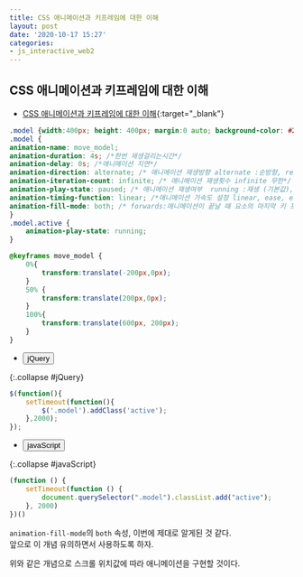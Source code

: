 ```yaml
---
title: CSS 애니메이션과 키프레임에 대한 이해
layout: post
date: '2020-10-17 15:27'
categories:
- js_interactive_web2
---
```


## CSS 애니메이션과 키프레임에 대한 이해

* [CSS 애니메이션과 키프레임에 대한 이해](https://hyungju-lee.github.io/hyungju-lee-interactions/interactive-web2/study/section3/step2/index.html){:target="_blank"}

```css
.model {width:400px; height: 400px; margin:0 auto; background-color: #2f9c0a}
.model {
animation-name: move_model;
animation-duration: 4s; /*한번 재생걸리는시간*/
animation-delay: 0s; /*애니메이션 지연*/
animation-direction: alternate; /* 애니메이션 재생방향 alternate :순방향, reverse: 역방향*/
animation-iteration-count: infinite; /* 애니메이션 재생횟수 infinite 무한*/
animation-play-state: paused; /* 애니메이션 재생여부  running :재생 (기본값), paused(애니메이션정지)*/
animation-timing-function: linear; /*애니메이션 가속도 설정 linear, ease, ease-in, ease-out, custom 등*/
animation-fill-mode: both; /* forwards:애니메이션이 끝날 때 요소의 마지막 키 프레임의 스타일 값을 유지, backwards:첫 번째 키 프레임에 의해 설정된 스타일 값을 얻음, both:애니메이션이 시작되기 전에 첫 번째 키 프레임에서 설정 한 스타일 값을 가져 오도록하고 애니메이션이 끝날 때 마지막 키 프레임의 스타일 값을 유지 */
}
.model.active {
    animation-play-state: running;
}

@keyframes move_model {
    0%{
        transform:translate(-200px,0px);
    }
    50% {
    	transform:translate(200px,0px);
    }
    100%{
        transform:translate(600px, 200px);
    }
}
```

* <button data-toggle="collapse" data-target="#jQuery">jQuery</button>

{:.collapse #jQuery}
```javascript
$(function(){
    setTimeout(function(){
        $('.model').addClass('active');
    },2000);
});
```

* <button data-toggle="collapse" data-target="#javaScript">javaScript</button>

{:.collapse #javaScript}
```javascript
(function () {
    setTimeout(function () {
        document.querySelector(".model").classList.add("active");
    }, 2000)
})()
```

`animation-fill-mode`의 `both` 속성, 이번에 제대로 알게된 것 같다.  
앞으로 이 개념 유의하면서 사용하도록 하자.

위와 같은 개념으로 스크롤 위치값에 따라 애니메이션을 구현할 것이다.
